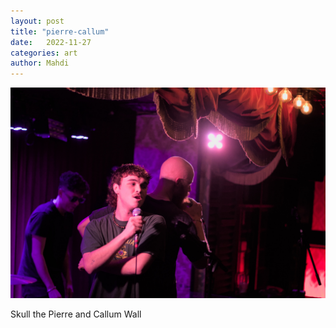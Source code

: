 ```yaml
---
layout: post
title: "pierre-callum"
date:   2022-11-27
categories: art
author: Mahdi
---
```


![pierre-callum](/img/arts/workman-cellar-nov-2022/pierre-callum.jpg)

<span class='image-details'>
Skull the Pierre and Callum Wall
</span>
